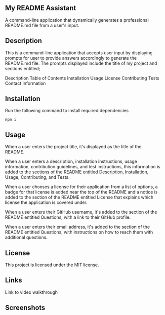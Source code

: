## My README Assistant

A command-line application that dynamically generates a professional README.md file from a user's input.
  
  
## Description 

This is a command-line application that accepts user input by displaying prompts for user to provide answers accordingly to generate the README.md file. The prompts displayed include the title of my project and sections entitled;

Description
Table of Contents
Installation
Usage
License
Contributing
Tests
Contact Information
  
 
## Installation
Run the following command to install required dependencies

```
npm i
```

## Usage

When a user enters the project title, it's displayed as the title of the README.

When a user enters a description, installation instructions, usage information, contribution guidelines, and test instructions, this information is added to the sections of the README entitled Description, Installation, Usage, Contributing, and Tests.

When a user chooses a license for their application from a list of options, a badge for that license is added near the top of the README and a notice is added to the section of the README entitled License that explains which license the application is covered under.

When a user enters their GitHub username, it's added to the section of the README entitled Questions, with a link to their GitHub profile.

When a user enters their email address, it's added to the section of the README entitled Questions, with instructions on how to reach them with additional questions.


## License

This project is licensed under the MIT license.

  

## Links

Link to video walkthrough
 


## Screenshots

